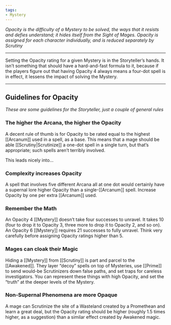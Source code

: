 ```yaml
---
tags:
- Mystery
---
```


_Opacity is the difficulty of a Mystery to be solved, the ways that it resists and  defies understand; it hides itself from the Sight of Mages. Opacity is assigned for each character individually, and is reduced separately by Scrutiny_

---

Setting the Opacity rating for a given Mystery is in the Storyteller’s hands. It isn’t something that should have a hard-and-fast formula to it, because if the players figure out that having Opacity 4 always means a four-dot spell is in effect, it lessens the impact of solving the Mystery.

---

## Guidelines for Opacity

_These are some guidelines for the Storyteller, just a couple of general rules_

### The higher the Arcana, the higher the Opacity

A decent rule of thumb is for Opacity to be rated equal to the highest [[Arcanum]] used in a spell, as a base. This means that a mage should be able [[Scrutiny|Scrutinize]] a one-dot spell in a single turn, but that’s appropriate; such spells aren’t terribly involved.

This leads nicely into...

### Complexity increases Opacity

A spell that involves five different Arcana all at one dot would certainly have a supernal lore higher Opacity than a single-[[Arcanum]] spell. Increase Opacity by one per extra [[Arcanum]] used.

### Remember the Math

An Opacity 4 [[Mystery]] doesn’t take four successes to unravel. It takes 10 (four to drop it to Opacity 3, three more to drop it to Opacity 2, and so on). An Opacity 6 [[Mystery]] requires 21 successes to fully unravel. Think very carefully before assigning Opacity ratings higher than 5.

### Mages can cloak their Magic

Hiding a [[Mystery]] from [[Scrutiny]] is part and parcel to the [[Awakened]]. They layer “decoy” spells on top of Mysteries, use [[Prime]] to send would-be Scrutinizers down false paths, and set traps for careless investigators. You can represent these things with high Opacity, and set the “truth” at the deeper levels of the Mystery.

### Non-Supernal Phenomena are more Opaque

A mage can Scrutinize the site of a Wasteland created by a Promethean and learn a great deal, but the Opacity rating should be higher (roughly 1.5 times higher, as a suggestion) than a similar effect created by Awakened magic.

